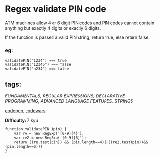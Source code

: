 # Regex validate PIN code

<p>ATM machines allow 4 or 6 digit PIN codes and PIN codes cannot contain anything but exactly 4 digits or exactly 6 digits.

If the function is passed a valid PIN string, return true, else return false.</p>

### eg:
```
validatePIN("1234") === true
validatePIN("12345") === false
validatePIN("a234") === false
```
## tags:
_FUNDAMENTALS, REGULAR EXPRESSIONS, DECLARATIVE PROGRAMMING, ADVANCED LANGUAGE FEATURES, STRINGS_

[codepen](https://codepen.io/), [codewars](https://www.codewars.com/users/Bizhev)<br>

**Difficulty:** 7 kyu

```
function validatePIN (pin) {
    var re = new RegExp('[0-9]{4}'); 
    var re2 = new RegExp('[0-9]{6}');
    return ((re.test(pin)) && (pin.length==4)||((re2.test(pin))&&(pin.length==6)))
}
```